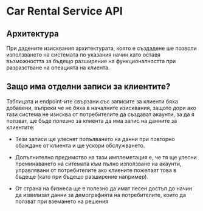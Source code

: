 # Car Rental Service API

## Архитектура
При дадените изисквания архитектурата, която е създадене ше позволи използването на системата по указания начин
като оставя възможността за бъдещо разширение на функционалността при разразстване на опеацията на клиента.

## Защо има отделни записи за клиентите?
Таблицата и endpoint-ите свързани със записите за клиенти бяха добавени, въпреки че не бяха в началните изисквания,
защото дори ако тази система не изисква от потребителите да създават акаунти, за да я ползват, ще бъде полезно за клиента да има запис на данните за клиентите:
- Тези записи ще улеснят попълването на данни при повторно обаждане от клиента и ще ускори обслужването.

- Допълнително предимство на тази имплеметация е, че тя ще улесни преминаването на ситемата към пълно използване на акаунти,
управлявани от потребителите ако клиените пожелаят това в бъдеще (като при бъдещо разширение например).
- От страна на бизнеса ще е полезно да имат лесен достъп до начин да извилизат данни за демографията на потребителите, които да ползват при вземането на решения




